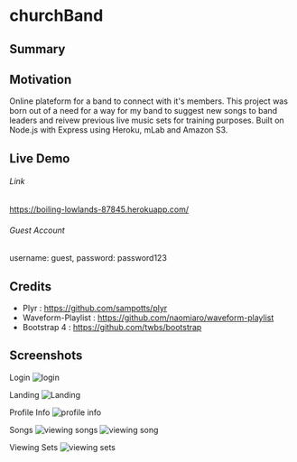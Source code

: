 # churchBand

## Summary
## Motivation
Online plateform for a band to connect with it's members. This project was born out of a need for a way for my band to suggest new songs to band leaders and reivew previous live music sets for training purposes. 
Built on Node.js with Express using Heroku, mLab and Amazon S3.

## Live Demo
###### Link

https://boiling-lowlands-87845.herokuapp.com/


###### Guest Account

username: guest, password: password123

## Credits
- Plyr : https://github.com/sampotts/plyr
- Waveform-Playlist : https://github.com/naomiaro/waveform-playlist
- Bootstrap 4 : https://github.com/twbs/bootstrap

## Screenshots
Login
![login](https://s3-us-west-1.amazonaws.com/leefiles6718/login.PNG)

Landing
![Landing](https://s3-us-west-1.amazonaws.com/leefiles6718/landing.PNG)

Profile Info
![profile info](https://s3-us-west-1.amazonaws.com/leefiles6718/profile.PNG)

Songs
![viewing songs](https://s3-us-west-1.amazonaws.com/leefiles6718/viewing-songs.PNG)
![viewing song](https://s3-us-west-1.amazonaws.com/leefiles6718/viewing-song.PNG)

Viewing Sets
![viewing sets](https://s3-us-west-1.amazonaws.com/leefiles6718/sets.PNG)